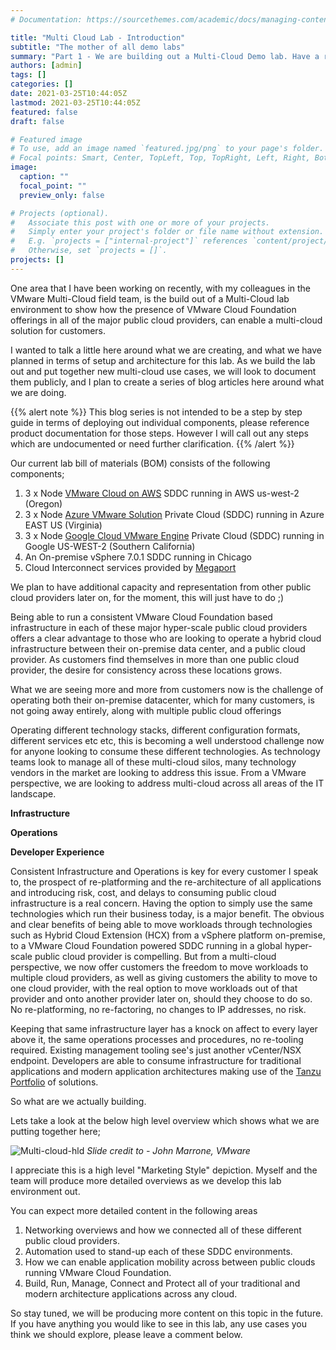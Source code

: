 ```yaml
---
# Documentation: https://sourcethemes.com/academic/docs/managing-content/

title: "Multi Cloud Lab - Introduction"
subtitle: "The mother of all demo labs"
summary: "Part 1 - We are building out a Multi-Cloud Demo lab. Have a read about what we are doing"
authors: [admin]
tags: []
categories: []
date: 2021-03-25T10:44:05Z
lastmod: 2021-03-25T10:44:05Z
featured: false
draft: false

# Featured image
# To use, add an image named `featured.jpg/png` to your page's folder.
# Focal points: Smart, Center, TopLeft, Top, TopRight, Left, Right, BottomLeft, Bottom, BottomRight.
image:
  caption: ""
  focal_point: ""
  preview_only: false

# Projects (optional).
#   Associate this post with one or more of your projects.
#   Simply enter your project's folder or file name without extension.
#   E.g. `projects = ["internal-project"]` references `content/project/deep-learning/index.md`.
#   Otherwise, set `projects = []`.
projects: []
---
```


One area that I have been working on recently, with my colleagues in the VMware Multi-Cloud field team, is the build out of a Multi-Cloud lab environment to show how the presence of VMware Cloud Foundation offerings in all of the major public cloud providers, can enable a multi-cloud solution for customers.

I wanted to talk a little here around what we are creating, and what we have planned in terms of setup and architecture for this lab. As we build the lab out and put together new multi-cloud use cases, we will look to document them publicly, and I plan to create a series of blog articles here around what we are doing.

{{% alert note %}}
This blog series is not intended to be a step by step guide in terms of deploying out individual components, please reference product documentation for those steps. However I will call out any steps which are undocumented or need further clarification.
{{% /alert %}}

Our current lab bill of materials (BOM) consists of the following components;

1. 3 x Node [VMware Cloud on AWS](https://cloud.vmware.com/vmc-aws) SDDC running in AWS us-west-2 (Oregon)
2. 3 x Node [Azure VMware Solution](https://azure.microsoft.com/en-gb/services/azure-vmware/) Private Cloud (SDDC) running in Azure EAST US (Virginia)
3. 3 x Node [Google Cloud VMware Engine](https://cloud.google.com/vmware-engine) Private Cloud (SDDC) running in Google US-WEST-2 (Southern California)
4. An On-premise vSphere 7.0.1 SDDC running in Chicago
5. Cloud Interconnect services provided by [Megaport](https://www.megaport.com)

We plan to have additional capacity and representation from other public cloud providers later on, for the moment, this will just have to do ;)

Being able to run a consistent VMware Cloud Foundation based infrastructure in each of these major hyper-scale public cloud providers offers a clear advantage to those who are looking to operate a hybrid cloud infrastructure between their on-premise data center, and a public cloud provider. As customers find themselves in more than one public cloud provider, the desire for consistency across these locations grows.

What we are seeing more and more from customers now is the challenge of operating both their on-premise datacenter, which for many customers, is not going away entirely, along with multiple public cloud offerings

Operating different technology stacks, different configuration formats, different services etc etc, this is becoming a well understood challenge now for anyone looking to consume these different technologies. As technology teams look to manage all of these multi-cloud silos, many technology vendors in the market are looking to address this issue. From a VMware perspective, we are looking to address multi-cloud across all areas of the IT landscape.

**Infrastructure**

**Operations**

**Developer Experience**

Consistent Infrastructure and Operations is key for every customer I speak to, the prospect of re-platforming and the re-architecture of all applications and introducing risk, cost, and delays to consuming public cloud infrastructure is a real concern. Having the option to simply use the same technologies which run their business today, is a major benefit. The obvious and clear benefits of being able to move workloads through technologies such as Hybrid Cloud Extension (HCX) from a vSphere platform on-premise, to a VMware Cloud Foundation powered SDDC running in a global hyper-scale public cloud provider is compelling. But from a multi-cloud perspective, we now offer customers the freedom to move workloads to multiple cloud providers, as well as giving customers the ability to move to one cloud provider, with the real option to move workloads out of that provider and onto another provider later on, should they choose to do so. No re-platforming, no re-factoring, no changes to IP addresses, no risk.

Keeping that same infrastructure layer has a knock on affect to every layer above it, the same operations processes and procedures, no re-tooling required. Existing management tooling see's just another vCenter/NSX endpoint. Developers are able to consume infrastructure for traditional applications and modern application architectures making use of the [Tanzu Portfolio](https://tanzu.vmware.com) of solutions.

So what are we actually building.

Lets take a look at the below high level overview which shows what we are putting together here;

![Multi-cloud-hld](https://bohleadam-blog-assets.s3.eu-west-2.amazonaws.com/multi-cloud-high-level-01.jpg)
*Slide credit to - John Marrone, VMware*

I appreciate this is a high level "Marketing Style" depiction. Myself and the team will produce more detailed overviews as we develop this lab environment out.

You can expect more detailed content in the following areas

1. Networking overviews and how we connected all of these different public cloud providers.
2. Automation used to stand-up each of these SDDC environments.
3. How we can enable application mobility across between public clouds running VMware Cloud Foundation.
4. Build, Run, Manage, Connect and Protect all of your traditional and modern architecture applications across any cloud.

So stay tuned, we will be producing more content on this topic in the future. If you have anything you would like to see in this lab, any use cases you think we should explore, please leave a comment below.
